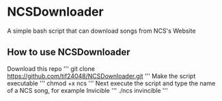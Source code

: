# NCSDownloader
A simple bash script that can download songs from NCS's Website
## How to use NCSDownloader
Download this repo
'''
git clone https://github.com/tif24048/NCSDownloader.git
'''
Make the script executable
'''
chmod +x ncs
'''
Next execute the script and type the name of a NCS song, for example Invicible
'''
./ncs invincible
'''
